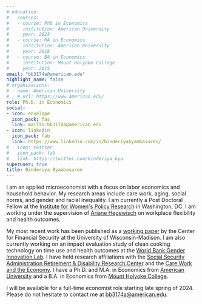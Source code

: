 ```yaml
---
# education:
#   courses:
#   - course: PhD in Economics
#     institution: American University
#     year: 2023
#   - course: MA in Economics
#     institution: American University
#     year: 2018
#   - course: BA in Economics
#     institution: Mount Holyoke College
#     year: 2015
email: "bb3174a@american.edu"
highlight_name: false
# organizations:
# - name: American University
#   # url: https://www.american.edu/
role: Ph.D. in Economics
social:
- icon: envelope
  icon_pack: fas
  link: mailto:bb3174a@american.edu
- icon: linkedin
  icon_pack: fab
  link: https://www.linkedin.com/in/binderiyabyambasuren/
# - icon: twitter
#   icon_pack: fab
#   link: https://twitter.com/binderiya_bya
superuser: true
title: Binderiya Byambasuren
---
```


I am an applied microeconomist with a focus on labor economics and household behavior. My research areas include care work, aging, social norms, and gender and racial inequality. I am currently a Post Doctoral Fellow at the [Institute for Women's Policy Research](https://iwpr.org/) in Washington, DC. I am working under the supervision of [Ariane Hegewisch](https://iwpr.org/member/ariane-hegewisch-m-phil/) on workplace flexibility and health outcomes.

My most recent work has been published as a [working paper](https://cfsrdrc.wisc.edu/project/jsit22-05) by the Center for Financial Security at the University of Wisconsin-Madison. I am also currently working on an impact evaluation study of clean cooking technology on time use and health outcomes at the [World Bank Gender Innovation Lab](https://www.worldbank.org/en/programs/east-asia-and-pacific-gender-innovation-lab). I have held research affiliations with the [Social Security Administration Retirement & Disability Research Center](https://cfs.wisc.edu/) and the [Care Work and the Economy](https://research.american.edu/careworkeconomy/). I have a Ph.D. and M.A. in Economics from [American University](https://www.american.edu/) and a B.A. in Economics from [Mount Holyoke College](https://www.mtholyoke.edu/).

I will be available for a full-time economist role starting late spring of 2024. Please do not hesitate to contact me at bb3174a@american.edu.


